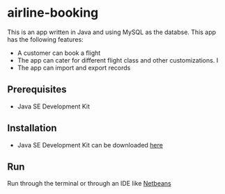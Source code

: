 # airline-booking
This is an app written in Java and using MySQL as the databse. This app has the following features:
- A customer can book a flight
- The app can cater for different flight class and other customizations. I
- The app can import and export records

## Prerequisites
- Java SE Development Kit


## Installation
- Java SE Development Kit can be downloaded [here](http://www.oracle.com/technetwork/java/javase/downloads/jdk8-downloads-2133151.html)

## Run
Run through the terminal or through an IDE like [Netbeans](https://netbeans.org/downloads/)
